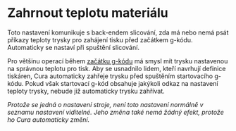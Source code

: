 Zahrnout teplotu materiálu
====
Toto nastavení komunikuje s back-endem slicování, zda má nebo nemá psát příkazy teploty trysky pro zahájení tisku před začátkem g-kódu. Automaticky se nastaví při spuštění slicování.

Pro většinu operací během [začátku g-kódu](machine_start_gcode.md) má smysl mít trysku nastavenou na správnou teplotu pro tisk. Aby se usnadnilo lidem, kteří navrhují definice tiskáren, Cura automaticky zahřeje trysku před spuštěním startovacího g-kódu. Pokud však startovací g-kód obsahuje jakýkoli odkaz na nastavení teploty trysky, nebude již automaticky trysku zahřívat.

*Protože se jedná o nastavení stroje, není toto nastavení normálně v seznamu nastavení viditelné. Jeho změna také nemá žádný efekt, protože ho Cura automaticky změní.*